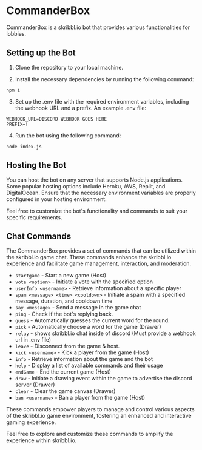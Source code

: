 # CommanderBox

CommanderBox is a skribbl.io bot that provides various functionalities for lobbies.

## Setting up the Bot

1. Clone the repository to your local machine.

2. Install the necessary dependencies by running the following command:

```shell 
npm i
```

3. Set up the .env file with the required environment variables, including the webhook URL and a prefix. An example .env file:

```
WEBHOOK_URL=DISCORD WEBHOOK GOES HERE
PREFIX=!
```

4. Run the bot using the following command:

```shell
node index.js
```


## Hosting the Bot

You can host the bot on any server that supports Node.js applications. Some popular hosting options include Heroku, AWS, Replit, and DigitalOcean. Ensure that the necessary environment variables are properly configured in your hosting environment.

Feel free to customize the bot's functionality and commands to suit your specific requirements.


## Chat Commands

The CommanderBox provides a set of commands that can be utilized within the skribbl.io game chat. These commands enhance the skribbl.io experience and facilitate game management, interaction, and moderation.

- `startgame` - Start a new game (Host)
- `vote <option>` - Initiate a vote with the specified option
- `userInfo <username>` - Retrieve information about a specific player
- `spam <message> <time> <cooldown>` - Initiate a spam with a specified message, duration, and cooldown time
- `say <message>` - Send a message in the game chat
- `ping` - Check if the bot's replying back.
- `guess` - Automatically guesses the current word for the round.
- `pick` - Automatically choose a word for the game (Drawer)
- `relay` - shows skribbl.io chat inside of discord (Must provide a webhook url in .env file)
- `leave` - Disconnect from the game & host.
- `kick <username>` - Kick a player from the game (Host)
- `info` - Retrieve information about the game and the bot
- `help` - Display a list of available commands and their usage
- `endGame` - End the current game (Host)
- `draw` - Initiate a drawing event within the game to advertise the discord server (Drawer)
- `clear` - Clear the game canvas (Drawer)
- `ban <username>` - Ban a player from the game (Host)

These commands empower players to manage and control various aspects of the skribbl.io game environment, fostering an enhanced and interactive gaming experience.

Feel free to explore and customize these commands to amplify the experience within skribbl.io.
